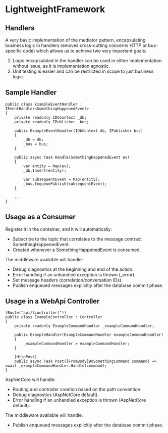 # LightweightFramework

## Handlers
A very basic implementation of the mediator pattern, encapsulating business logic in handlers removes cross-cutting concerns HTTP or bus-specific code) which allows us to achieve two very important goals:
1. Logic encapsulated in the handler can be used in either implementation without issue, as it is implementation agnostic.
2. Unit testing is easier and can be restricted in scope to just business logic.

## Sample Handler
```
public class ExampleEventHandler : IEventHandler<SomethingHappenedEvent>
{
    private readonly IDbContext _db;
    private readonly IPublisher _bus;

    public ExampleEventHandler(IDbContext db, IPublisher bus)
    {
        _db = db;
        _bus = bus;
    }

    public async Task Handle(SomethingHappenedEvent ev)
    {
        var entity = Map(ev);
        _db.Insert(entity);
        
        var subsequentEvent = Map(entity);
        _bus.EnqueuePublish(subsequentEvent);
    }
    
    ...
}
```

## Usage as a Consumer
Register it in the container, and it will automatically:
* Subscribe to the topic that correlates to the message contract SomethingHappenedEvent.
* Created whenever a SomethingHappenedEvent is consumed.

The middleware available will handle:
* Debug diagnostics at the beginning and end of the action.
* Error handling if an unhandled exception is thrown (<QueueName>_error).
* Set message headers (correlation/conversation IDs).
* Publish enqueued messages explicitly after the database commit phase.

## Usage in a WebApi Controller
```
[Route("api/[controller]")]
public class ExampleController : Controller
{
    private readonly ExampleCommandHandler _exampleCommandHandler;

    public ExampleHandler(ExampleCommandHandler exampleCommandHandler)
    {
        _exampleCommandHandler = exampleCommandHandler;
    }

    [HttpPost]
    public async Task Post([FromBody]DoSomethingCommand command) => await _exampleCommandHandler.Handle(command);
}
```

AspNetCore will handle:
* Routing and controller creation based on the path convention.
* Debug diagnostics (AspNetCore default).
* Error handling if an unhandled exception is thrown (AspNetCore default).

The middleware available will handle:
* Publish enqueued messages explicitly after the database commit phase.
